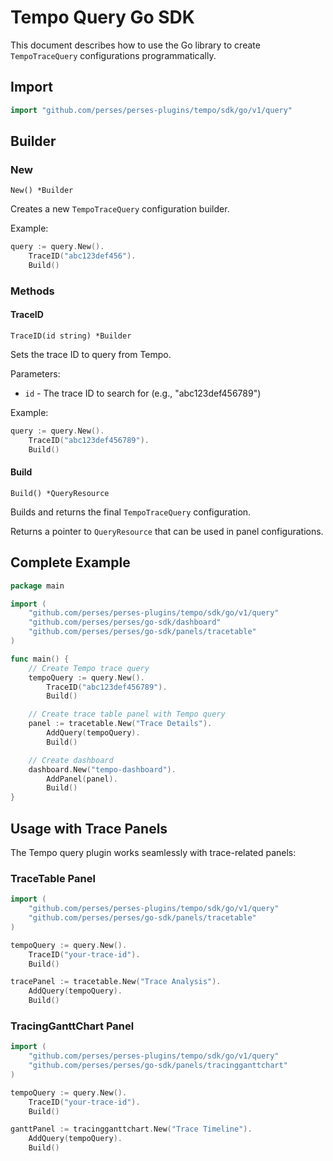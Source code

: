 # Tempo Query Go SDK

This document describes how to use the Go library to create `TempoTraceQuery` configurations programmatically.

## Import

```go
import "github.com/perses/perses-plugins/tempo/sdk/go/v1/query"
```

## Builder

### New

`New() *Builder`

Creates a new `TempoTraceQuery` configuration builder.

Example:

```go
query := query.New().
    TraceID("abc123def456").
    Build()
```

### Methods

#### TraceID

`TraceID(id string) *Builder`

Sets the trace ID to query from Tempo.

Parameters:

* `id` - The trace ID to search for (e.g., "abc123def456789")

Example:

```go
query := query.New().
    TraceID("abc123def456789").
    Build()
```

#### Build

`Build() *QueryResource`

Builds and returns the final `TempoTraceQuery` configuration.

Returns a pointer to `QueryResource` that can be used in panel configurations.

## Complete Example

```go
package main

import (
    "github.com/perses/perses-plugins/tempo/sdk/go/v1/query"
    "github.com/perses/perses/go-sdk/dashboard"
    "github.com/perses/perses/go-sdk/panels/tracetable"
)

func main() {
    // Create Tempo trace query
    tempoQuery := query.New().
        TraceID("abc123def456789").
        Build()

    // Create trace table panel with Tempo query
    panel := tracetable.New("Trace Details").
        AddQuery(tempoQuery).
        Build()

    // Create dashboard
    dashboard.New("tempo-dashboard").
        AddPanel(panel).
        Build()
}
```

## Usage with Trace Panels

The Tempo query plugin works seamlessly with trace-related panels:

### TraceTable Panel

```go
import (
    "github.com/perses/perses-plugins/tempo/sdk/go/v1/query"
    "github.com/perses/perses/go-sdk/panels/tracetable"
)

tempoQuery := query.New().
    TraceID("your-trace-id").
    Build()

tracePanel := tracetable.New("Trace Analysis").
    AddQuery(tempoQuery).
    Build()
```

### TracingGanttChart Panel

```go
import (
    "github.com/perses/perses-plugins/tempo/sdk/go/v1/query"
    "github.com/perses/perses/go-sdk/panels/tracingganttchart"
)

tempoQuery := query.New().
    TraceID("your-trace-id").
    Build()

ganttPanel := tracingganttchart.New("Trace Timeline").
    AddQuery(tempoQuery).
    Build()
```